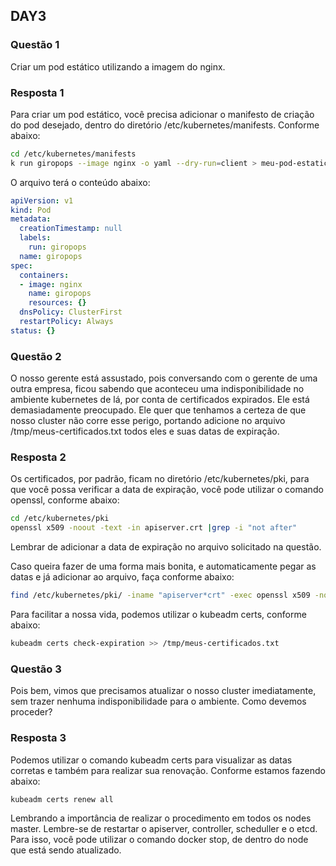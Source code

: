 ## DAY3

### Questão 1
Criar um pod estático utilizando a imagem do nginx.

### Resposta 1
Para criar um pod estático, você precisa adicionar o manifesto de criação do pod desejado, dentro do diretório /etc/kubernetes/manifests. Conforme abaixo:

```bash
cd /etc/kubernetes/manifests
k run giropops --image nginx -o yaml --dry-run=client > meu-pod-estatico.yaml
```

O arquivo terá o conteúdo abaixo:
```yaml
apiVersion: v1
kind: Pod
metadata:
  creationTimestamp: null
  labels:
    run: giropops
  name: giropops
spec:
  containers:
  - image: nginx
    name: giropops
    resources: {}
  dnsPolicy: ClusterFirst
  restartPolicy: Always
status: {}
```

### Questão 2
O nosso gerente está assustado, pois conversando com o gerente de uma outra empresa, ficou sabendo que aconteceu uma indisponibilidade no ambiente kubernetes de lá, por conta de certificados expirados.
Ele está demasiadamente preocupado.
Ele quer que tenhamos a certeza de que nosso cluster não corre esse perigo, portando adicione no arquivo /tmp/meus-certificados.txt todos eles e suas datas de expiração.

### Resposta 2
Os certificados, por padrão, ficam no diretório /etc/kubernetes/pki, para que você possa verificar a data de expiração, você pode utilizar o comando openssl, conforme abaixo:

```bash
cd /etc/kubernetes/pki
openssl x509 -noout -text -in apiserver.crt |grep -i "not after"
```

Lembrar de adicionar a data de expiração no arquivo solicitado na questão.

Caso queira fazer de uma forma mais bonita, e automaticamente pegar as datas e já adicionar ao arquivo, faça conforme abaixo:

```bash
find /etc/kubernetes/pki/ -iname "apiserver*crt" -exec openssl x509 -noout -subject -enddate -in {} \; >> /tmp/meus-certificados.txt
```

Para facilitar a nossa vida, podemos utilizar o kubeadm certs, conforme abaixo:

```bash
kubeadm certs check-expiration >> /tmp/meus-certificados.txt
```

### Questão 3
Pois bem, vimos que precisamos atualizar o nosso cluster imediatamente, sem trazer nenhuma indisponibilidade para o ambiente. Como devemos proceder?

### Resposta 3
Podemos utilizar o comando kubeadm certs para visualizar as datas corretas e também para realizar sua renovação. Conforme estamos fazendo abaixo:

```bash
kubeadm certs renew all
```

Lembrando a importância de realizar o procedimento em todos os nodes master.
Lembre-se de restartar o apiserver, controller, scheduller e o etcd.
Para isso, você pode utilizar o comando docker stop, de dentro do node que está sendo atualizado.
